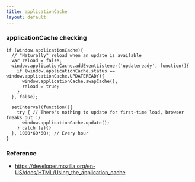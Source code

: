 ```yaml
---
title: applicationCache
layout: default
---
```


### applicationCache checking

    if (window.applicationCache){
      // "Naturally" reload when an update is available
      var reload = false;
      window.applicationCache.addEventListener('updateready', function(){
        if (window.applicationCache.status == window.applicationCache.UPDATEREADY){
          window.applicationCache.swapCache();
          reload = true;
        }
      }, false);

      setInterval(function(){
        try { // There's nothing to update for first-time load, browser freaks out :/
          window.applicationCache.update();
        } catch (e){}
      }, 1000*60*60); // Every hour
    }

### Reference

 * https://developer.mozilla.org/en-US/docs/HTML/Using_the_application_cache
